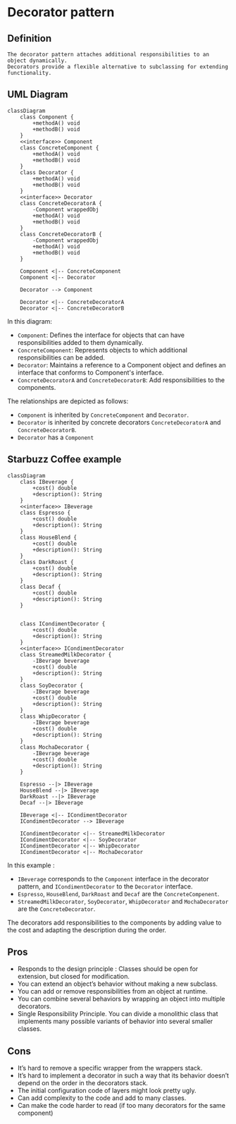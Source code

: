 # Decorator pattern

## Definition

```text
The decorator pattern attaches additional responsibilities to an object dynamically.
Decorators provide a flexible alternative to subclassing for extending functionality.
```

## UML Diagram

```mermaid
classDiagram
    class Component {
        +methodA() void
        +methodB() void
    }
    <<interface>> Component
    class ConcreteComponent {
        +methodA() void
        +methodB() void
    }
    class Decorator {
        +methodA() void
        +methodB() void
    }
    <<interface>> Decorator
    class ConcreteDecoratorA {
        -Component wrappedObj
        +methodA() void
        +methodB() void
    }
    class ConcreteDecoratorB {
        -Component wrappedObj
        +methodA() void
        +methodB() void
    }

    Component <|-- ConcreteComponent
    Component <|-- Decorator
    
    Decorator --> Component
 
    Decorator <|-- ConcreteDecoratorA
    Decorator <|-- ConcreteDecoratorB
```

In this diagram:

* `Component`: Defines the interface for objects that can have responsibilities added to them dynamically.
* `ConcreteComponent`: Represents objects to which additional responsibilities can be added.
* `Decorator`: Maintains a reference to a Component object and defines an interface that conforms to Component's interface.
* `ConcreteDecoratorA` and `ConcreteDecoratorB`: Add responsibilities to the components.


The relationships are depicted as follows:

* `Component` is inherited by `ConcreteComponent` and `Decorator`.
* `Decorator` is inherited by concrete decorators `ConcreteDecoratorA` and `ConcreteDecoratorB`.
* `Decorator` has a `Component`

## Starbuzz Coffee example

```mermaid
classDiagram
    class IBeverage {
        +cost() double
        +description(): String
    }
    <<interface>> IBeverage
    class Espresso {
        +cost() double
        +description(): String
    }
    class HouseBlend {
        +cost() double
        +description(): String
    }
    class DarkRoast {
        +cost() double
        +description(): String
    }
    class Decaf {
        +cost() double
        +description(): String
    }
    
    
    class ICondimentDecorator {
        +cost() double
        +description(): String
    }
    <<interface>> ICondimentDecorator
    class StreamedMilkDecorator {
        -IBevrage beverage
        +cost() double
        +description(): String
    }
    class SoyDecorator {
        -IBevrage beverage
        +cost() double
        +description(): String
    }
    class WhipDecorator {
        -IBevrage beverage
        +cost() double
        +description(): String
    }
    class MochaDecorator {
        -IBevrage beverage
        +cost() double
        +description(): String
    }
 
    Espresso --|> IBeverage
    HouseBlend --|> IBeverage
    DarkRoast --|> IBeverage
    Decaf --|> IBeverage

    IBeverage <|-- ICondimentDecorator
    ICondimentDecorator --> IBeverage

    ICondimentDecorator <|-- StreamedMilkDecorator
    ICondimentDecorator <|-- SoyDecorator
    ICondimentDecorator <|-- WhipDecorator
    ICondimentDecorator <|-- MochaDecorator
```

In this example :
* `IBeverage` corresponds to the `Component` interface in the decorator pattern, and `ICondimentDecorator` to the `Decorator` interface.
* `Espresso`, `HouseBlend`, `DarkRoast` and `Decaf` are the `ConcreteCompenent`.
* `StreamedMilkDecorator`, `SoyDecorator`, `WhipDecorator` and `MochaDecorator` are the `ConcreteDecorator`.

The decorators add responsibilities to the components by adding value to the cost and adapting the description during the order.

## Pros

* Responds to the design principle : Classes should be open for extension, but closed for modification.
* You can extend an object’s behavior without making a new subclass.
* You can add or remove responsibilities from an object at runtime.
* You can combine several behaviors by wrapping an object into multiple decorators.
* Single Responsibility Principle. You can divide a monolithic class that implements many possible variants of behavior into several smaller classes.

## Cons

* It’s hard to remove a specific wrapper from the wrappers stack.
* It’s hard to implement a decorator in such a way that its behavior doesn’t depend on the order in the decorators stack.
* The initial configuration code of layers might look pretty ugly.
* Can add complexity to the code and add to many classes.
* Can make the code harder to read (if too many decorators for the same component)